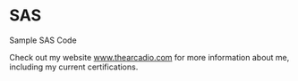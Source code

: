 # SAS
Sample SAS Code

Check out my website www.thearcadio.com for more information about me, including my current certifications.
